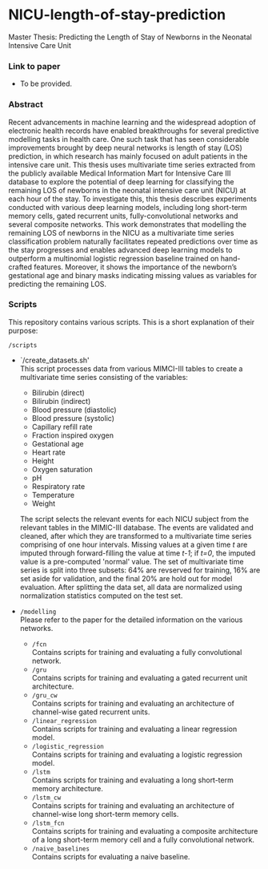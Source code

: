 # NICU-length-of-stay-prediction
Master Thesis: Predicting the Length of Stay of Newborns in the Neonatal Intensive Care Unit

### Link to paper
- To be provided.

### Abstract

Recent advancements in machine learning and the widespread adoption of electronic health
records have enabled breakthroughs for several predictive modelling tasks in health care.
One such task that has seen considerable improvements brought by deep neural networks is
length of stay (LOS) prediction, in which research has mainly focused on adult patients in
the intensive care unit. This thesis uses multivariate time series extracted from the publicly
available Medical Information Mart for Intensive Care III database to explore the potential of
deep learning for classifying the remaining LOS of newborns in the neonatal intensive care unit
(NICU) at each hour of the stay. To investigate this, this thesis describes experiments conducted
with various deep learning models, including long short-term memory cells, gated recurrent
units, fully-convolutional networks and several composite networks. This work demonstrates
that modelling the remaining LOS of newborns in the NICU as a multivariate time series
classification problem naturally facilitates repeated predictions over time as the stay progresses
and enables advanced deep learning models to outperform a multinomial logistic regression
baseline trained on hand-crafted features. Moreover, it shows the importance of the newborn’s
gestational age and binary masks indicating missing values as variables for predicting the
remaining LOS.

### Scripts

This repository contains various scripts. This is a short explanation of their purpose:

`/scripts`

- `/create_datasets.sh'\
  This script processes data from various MIMCI-III tables to create a multivariate time series consisting of the variables:
  - Bilirubin (direct)
  - Bilirubin (indirect)
  - Blood pressure (diastolic)
  - Blood pressure (systolic)
  - Capillary refill rate
  - Fraction inspired oxygen
  - Gestational age
  - Heart rate
  - Height
  - Oxygen saturation
  - pH
  - Respiratory rate
  - Temperature
  - Weight
  
  The script selects the relevant events for each NICU subject from the relevant tables in the MIMIC-III database. The events are validated and cleaned, after which they are transformed to a multivariate time series comprising of one hour intervals. Missing values at a given time *t* are imputed through forward-filling the value at time *t-1*; if *t=0*, the imputed value is a pre-computed 'normal' value. The set of multivariate time series is split into three subsets: 64% are revserved for training, 16% are set aside for validation, and the final 20% are hold out for model evaluation. After splitting the data set, all data are normalized using normalization statistics computed on the test set. 
  
- `/modelling`\
  Please refer to the paper for the detailed information on the various networks.
  
  - `/fcn`\
  Contains scripts for training and evaluating a fully convolutional network.
  - `/gru`\
  Contains scripts for training and evaluating a gated recurrent unit architecture.
  - `/gru_cw`\
  Contains scripts for training and evaluating an architecture of channel-wise gated recurrent units.
  - `/linear_regression`\
  Contains scripts for training and evaluating a linear regression model.
  - `/logistic_regression`\
  Contains scripts for training and evaluating a logistic regression model.
  - `/lstm`\
  Contains scripts for training and evaluating a long short-term memory architecture.
  - `/lstm_cw`\
  Contains scripts for training and evaluating an architecture of channel-wise long short-term memory cells.
  - `/lstm_fcn`\
  Contains scripts for training and evaluating a composite architecture of a long short-term memory cell and a fully convolutional network.
  - `/naive_baselines`\
  Contains scripts for evaluating a naive baseline.

